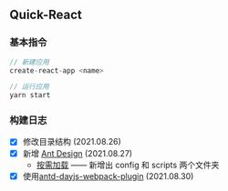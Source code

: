 <!--
 * @Author: 刘晨曦
 * @Date: 2021-08-26 16:19:51
 * @LastEditTime: 2021-08-30 14:10:34
 * @LastEditors: Please set LastEditors
 * @Description: In User Settings Edit
 * @FilePath: \react\react-demo\README.md
-->

## Quick-React

### 基本指令

```js
// 新建应用
create-react-app <name>

// 运行应用
yarn start
```

### 构建日志

- [x] 修改目录结构 (2021.08.26)
- [x] 新增 [Ant Design](https://ant.design/docs/react/introduce-cn) (2021.08.27)
  - [按需加载](https://zhuanlan.zhihu.com/p/163135023) —— 新增出 config 和 scripts 两个文件夹
- [x] 使用[antd-dayjs-webpack-plugin](https://github.com/ant-design/antd-dayjs-webpack-plugin) (2021.08.30)
